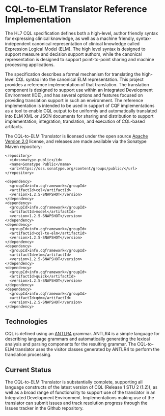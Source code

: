 ﻿# CQL-to-ELM Translator Reference Implementation

The HL7 CQL specification defines both a high-level, author friendly syntax for expressing clinical knowledge, as well as a machine friendly, syntax-independent canonical representation of clinical knowledge called Expression Logical Model (ELM). The high level syntax is designed to support measure and decision support authors, while the canonical representation is designed to support point-to-point sharing and machine processing applications.

The specification describes a formal mechanism for translating the high-level CQL syntax into the canonical ELM representation. This project provides a reference implementation of that translation. The translation component is designed to support use within an Integrated Development Environment (IDE), and has several options and features focused on providing translation support in such an environment. The reference implementation is intended to be used in support of CQF implementations as a tool to enable CQL output to be uniformly and automatically translated into ELM XML or JSON documents for sharing and distribution to support implementation, integration, translation, and execution of CQL-based artifacts.

The CQL-to-ELM Translator is licensed under the open source [Apache Version 2.0](../../../LICENSE) license, and releases are made available via the Sonatype Maven repository:

    <repository>
      <id>sonatype-public</id>
      <name>Sonatype Public</name>
      <url>https://oss.sonatype.org/content/groups/public/</url>
    </repository>

    <dependency>
      <groupId>info.cqframework</groupId>
      <artifactId>cql</artifactId>
      <version>1.2.5-SNAPSHOT</version>
    </dependency>
    <dependency>
      <groupId>info.cqframework</groupId>
      <artifactId>model</artifactId>
      <version>1.2.5-SNAPSHOT</version>
    </dependency>
    <dependency>
      <groupId>info.cqframework</groupId>
      <artifactId>cql-to-elm</artifactId>
      <version>1.2.5-SNAPSHOT</version>
    </dependency>
    <dependency>
      <groupId>info.cqframework</groupId>
      <artifactId>elm</artifactId>
      <version>1.2.5-SNAPSHOT</version>
    </dependency>
    <dependency>
      <groupId>info.cqframework</groupId>
      <artifactId>quick</artifactId>
      <version>1.2.5-SNAPSHOT</version>
    </dependency>
    <dependency>
      <groupId>info.cqframework</groupId>
      <artifactId>qdm</artifactId>
      <version>1.2.5-SNAPSHOT</version>
    </dependency>

## Technologies

CQL is defined using an [ANTLR4](http://www.antlr.org/) grammar. ANTLR4 is a simple language for describing language grammars and automatically generating the lexical analysis and parsing components for the resulting grammar. The CQL-to-ELM translator uses the visitor classes generated by ANTLR4 to perform the translation processing.

## Current Status

The CQL-to-ELM Translator is substantially complete, supporting all language constructs of the latest version of CQL (Release 1 STU 2 (1.2)), as well as a broad range of functionality to support use of the translator in an Integrated Development Environment. Implementations making use of the translator can submit issues and track resolution progress through the Issues tracker in the Github repository.
